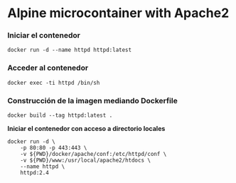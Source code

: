 # Alpine microcontainer with Apache2

### Iniciar el contenedor

```
docker run -d --name httpd httpd:latest
```

### Acceder al contenedor

```
docker exec -ti httpd /bin/sh
```

### Construcción de la imagen mediando Dockerfile

```
docker build --tag httpd:latest .
```

**Iniciar el contenedor con acceso a directorio locales**

```
docker run -d \
    -p 80:80 -p 443:443 \
    -v ${PWD}/docker/apache/conf:/etc/httpd/conf \
    -v ${PWD}/www:/usr/local/apache2/htdocs \
    --name httpd \
    httpd:2.4
```

